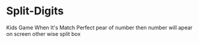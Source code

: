 # Split-Digits
Kids Game When It's Match Perfect pear of number then number will apear on screen other wise split box
